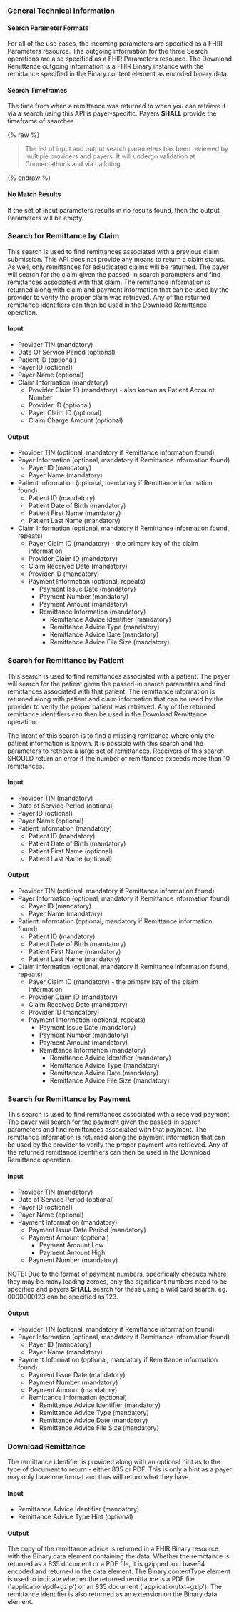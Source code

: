 ### General Technical Information

#### Search Parameter Formats
For all of the use cases, the incoming parameters are specified as a FHIR Parameters resource.  The outgoing information for the three Search operations are also specified as a FHIR Parameters resource.  The Download Remittance outgoing information is a FHIR Binary instance with the remittance specified in the Binary.content element as encoded binary data.

#### Search Timeframes
The time from when a remittance was returned to when you can retrieve it via a search using this API is payer-specific.  Payers **SHALL** provide the timeframe of searches.

{% raw %}
<blockquote class="stu-note">
<p>
The list of input and output search parameters has been reviewed by multiple providers and payers.  It will undergo validation at Connectathons and via balloting.
</p>
</blockquote>
{% endraw %}

#### No Match Results
If the set of input parameters results in no results found, then the output Parameters will be empty.


### Search for Remittance by Claim

This search is used to find remittances associated with a previous claim submission.  This API does not provide any means to return a claim status.  As well, only remittances for adjudicated claims will be returned.  The payer will search for the claim given the passed-in search parameters and find remittances associated with that claim.  The remittance information is returned along with claim and payment information that can be used by the provider to verify the proper claim was retrieved.  Any of the returned remittance identifiers can then be used in the Download Remittance operation.

#### Input
* Provider TIN (mandatory)
* Date Of Service Period (optional)
* Patient ID (optional)
* Payer ID (optional)
* Payer Name (optional)
* Claim Information (mandatory)
  * Provider Claim ID (mandatory) - also known as Patient Account Number
  * Provider ID (optional)
  * Payer Claim ID (optional)
  * Claim Charge Amount (optional)

#### Output
* Provider TIN (optional, mandatory if Remittance information found)
* Payer Information (optional, mandatory if Remittance information found)
  * Payer ID (mandatory)
  * Payer Name (mandatory)
* Patient Information (optional, mandatory if Remittance information found)
  * Patient ID (mandatory)
  * Patient Date of Birth (mandatory)
  * Patient First Name (mandatory)
  * Patient Last Name (mandatory)
* Claim Information (optional, mandatory if Remittance information found, repeats)
  * Payer Claim ID (mandatory) - the primary key of the claim information
  * Provider Claim ID (mandatory)
  * Claim Received Date (mandatory)
  * Provider ID (mandatory)
  * Payment Information (optional, repeats)
    * Payment Issue Date (mandatory)
    * Payment Number (mandatory)
    * Payment Amount (mandatory)
    * Remittance Information (mandatory)
      * Remittance Advice Identifier (mandatory)
      * Remittance Advice Type (mandatory)
      * Remittance Advice Date (mandatory)
      * Remittance Advice File Size (mandatory)


### Search for Remittance by Patient

This search is used to find remittances associated with a patient.  The payer will search for the patient given the passed-in search parameters and find remittances associated with that patient.  The remittance information is returned along with patient and claim information that can be used by the provider to verify the proper patient was retrieved.  Any of the returned remittance identifiers can then be used in the Download Remittance operation.

<div class="warning">
	The intent of this search is to find a missing remittance where only the patient information is known.  It is possible with this search and the parameters to retrieve a large set of remittances.  Receivers of this search SHOULD return an error if the number of remittances exceeds more than 10 remittances.
</div>


#### Input
* Provider TIN (mandatory)
* Date of Service Period (optional)
* Payer ID (optional)
* Payer Name (optional)
* Patient Information (mandatory)
  * Patient ID (mandatory)
  * Patient Date of Birth (mandatory)
  * Patient First Name (optional)
  * Patient Last Name (optional)

#### Output
* Provider TIN (optional, mandatory if Remittance information found)
* Payer Information (optional, mandatory if Remittance information found)
  * Payer ID (mandatory)
  * Payer Name (mandatory)
* Patient Information (optional, mandatory if Remittance information found)
  * Patient ID (mandatory)
  * Patient Date of Birth (mandatory)
  * Patient First Name (mandatory)
  * Patient Last Name (mandatory)
* Claim Information (optional, mandatory if Remittance information found, repeats)
  * Payer Claim ID (mandatory) - the primary key of the claim information
  * Provider Claim ID (mandatory)
  * Claim Received Date (mandatory)
  * Provider ID (mandatory)
  * Payment Information (optional, repeats)
    * Payment Issue Date (mandatory)
    * Payment Number (mandatory)
    * Payment Amount (mandatory)
    * Remittance Information (mandatory)
      * Remittance Advice Identifier (mandatory)
      * Remittance Advice Type (mandatory)
      * Remittance Advice Date (mandatory)
      * Remittance Advice File Size (mandatory)

### Search for Remittance by Payment

This search is used to find remittances associated with a received payment.  The payer will search for the payment given the passed-in search parameters and find remittances associated with that payment.  The remittance information is returned along the payment information that can be used by the provider to verify the proper payment was retrieved.  Any of the returned remittance identifiers can then be used in the Download Remittance operation.

#### Input
* Provider TIN (mandatory)
* Date of Service Period (optional)
* Payer ID (optional)
* Payer Name (optional)
* Payment Information (mandatory)
  * Payment Issue Date Period (mandatory)
  * Payment Amount (optional)
    * Payment Amount Low
    * Payment Amount High
  * Payment Number (mandatory)

NOTE: Due to the format of payment numbers, specifically cheques where they may be many leading zeroes, only the significant numbers need to be specified and payers **SHALL** search for these using a wild card search.  eg. 0000000123 can be specified as 123.

#### Output
* Provider TIN (optional, mandatory if Remittance information found)
* Payer Information (optional, mandatory if Remittance information found)
  * Payer ID (mandatory)
  * Payer Name (mandatory)
* Payment Information (optional, mandatory if Remittance information found)
  * Payment Issue Date (mandatory)
  * Payment Number (mandatory)
  * Payment Amount (mandatory)
  * Remittance Information (optional)
    * Remittance Advice Identifier (mandatory)
    * Remittance Advice Type (mandatory)
    * Remittance Advice Date (mandatory)
    * Remittance Advice File Size (mandatory)

### Download Remittance
The remittance identifier is provided along with an optional hint as to the type of document to return - either 835 or PDF.  This is only a hint as a payer may only have one format and thus will return what they have.

#### Input
* Remittance Advice Identifier (mandatory)
* Remittance Advice Type Hint (optional)

#### Output
The copy of the remittance advice is returned in a FHIR Binary resource with the Binary.data element containing the data.  Whether the remittance is returned as a 835 document or a PDF file, it is gzipped and base64 encoded and returned in the data element.  The Binary.contentType element is used to indicate whether the returned remittance is a PDF file ('application/pdf+gzip') or an 835 document ('application/txt+gzip').  The remittance identifier is also returned as an extension on the Binary.data element.

